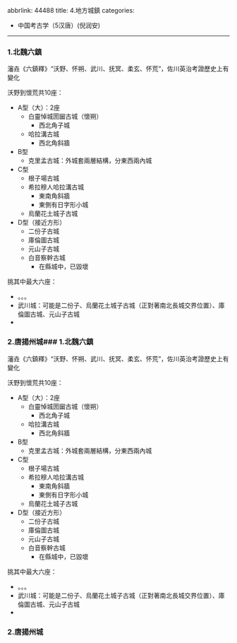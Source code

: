 abbrlink: 44488
title: 4.地方城鎮
categories:
  - 中国考古学（5汉唐）(倪润安)
---
### 1.北魏六鎮

瀋垚《六鎮釋》“沃野、怀朔、武川、抚冥、柔玄、怀荒”，佐川英治考證歷史上有變化

沃野到懷荒共10座：

- A型（大）：2座
	- 白靈悼城圐圙古城（懷朔）
		- 西北角子城
	- 哈拉溝古城
		- 西北角斜牆
- B型
	- 克里孟古城：外城套兩層結構，分東西兩內城
- C型
	- 根子場古城
	- 希拉穆人哈拉溝古城
		- 東南角斜牆
		- 東側有日字形小城
	- 烏蘭花土城子古城
- D型（接近方形）
	- 二份子古城
	- 庫倫圖古城
	- 元山子古城
	- 白音察幹古城
		- 在縣城中，已毀壞

挑其中最大六座：

- 。。。
- 武川城：可能是二份子、烏蘭花土城子古城（正對著南北長城交界位置）、庫倫圖古城、元山子古城
- 

### 2.唐揚州城### 1.北魏六鎮

瀋垚《六鎮釋》“沃野、怀朔、武川、抚冥、柔玄、怀荒”，佐川英治考證歷史上有變化

沃野到懷荒共10座：

- A型（大）：2座
	- 白靈悼城圐圙古城（懷朔）
		- 西北角子城
	- 哈拉溝古城
		- 西北角斜牆
- B型
	- 克里孟古城：外城套兩層結構，分東西兩內城
- C型
	- 根子場古城
	- 希拉穆人哈拉溝古城
		- 東南角斜牆
		- 東側有日字形小城
	- 烏蘭花土城子古城
- D型（接近方形）
	- 二份子古城
	- 庫倫圖古城
	- 元山子古城
	- 白音察幹古城
		- 在縣城中，已毀壞

挑其中最大六座：

- 。。。
- 武川城：可能是二份子、烏蘭花土城子古城（正對著南北長城交界位置）、庫倫圖古城、元山子古城
- 

### 2.唐揚州城